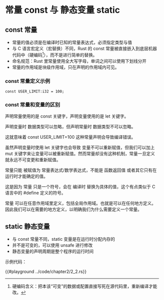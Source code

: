# 常量 const 与 静态变量 static

## const 常量

* 常量的值必须是在编译时已知的常量表达式，必须指定类型与值
* 与 C 语言宏定义（宏替换）不同，Rust 的 const 常量被直接嵌入到底层机器代码中（硬编码[^1]），而不是进行简单的替换。
* 命名规范：Rust 里常量使用全大写字母，单词之间可以使用下划线分开
* 常量的作用域是块级作用域，只在声明的作用域内可见。

### const 常量定义示例

`const USER_LIMIT:i32 = 100;`

### const 常量和变量的区别

声明常量使用的是 const 关键字，声明变量使用的是 let 关键字。

声明变量时 数据类型可以忽略，但声明常量时 数据类型不可以忽略。

这就意味着 const USER_LIMIT=100 这种常量声明会导致编译错误。

虽然声明变量时使用 let 关键字也会导致 变量不可以重新赋值，但我们可以加上 mut 关键字来让变量可以被重新赋值。然而常量却没有这种机制，常量一旦定义就永远不可变更和重新赋值。

常量只能 被赋值为 常量表达式/数学表达式，不能是 函数返回值 或者其它只有在运行时才能确定的值。

这是因为 常量 只是一个符号，会在 编译时 替换为具体的值，这个有点类似于 C 语言中的 #define 定义的符号。

常量 可以在任意作用域里定义，包括全局作用域。也就是可以在任何地方定义。因此我们可以在需要的地方定义，以明确我们为什么需要定义一个常量。

## static 静态变量

* 与 const 常量不同，static 变量是在运行时分配内存的
* 并不是可变的，可以使用 unsafe 进行修改
* 静态变量的声明周期是整个程序的运行时间

示例代码：  

{{#playground  ../code/chapter2/2_2.rs}}

[^1]: 硬编码含义：把本该“可变”的数据或配置直接写死在源代码里，重新编译才能改。
